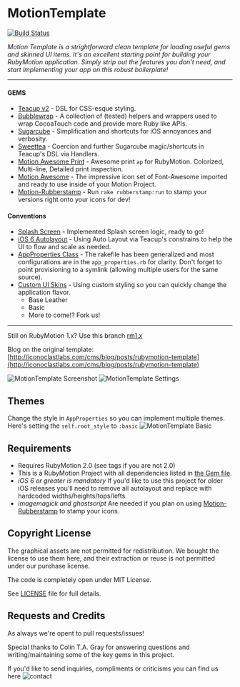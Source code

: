# MotionTemplate #

[![Build Status](https://api.travis-ci.org/IconoclastLabs/MotionTemplate.png)](https://travis-ci.org/IconoclastLabs/MotionTemplate)

*Motion Template is a strightforward clean template for loading useful gems and skinned UI items.  It's an excellent starting point for building
your RubyMotion application.  Simply strip out the features you don't need, and start implementing your app on this robust boilerplate!*

________________________

#### GEMS ####
* [Teacup v2](https://github.com/rubymotion/teacup) - DSL for CSS-esque styling.
* [Bubblewrap](https://github.com/rubymotion/BubbleWrap) - A collection of (tested) helpers and wrappers used to wrap CocoaTouch code and provide more Ruby like APIs.
* [Sugarcube](https://github.com/rubymotion/sugarcube) - Simplification and shortcuts for iOS annoyances and verbosity.
* [Sweettea](https://github.com/colinta/sweettea) - Coercion and further Sugarcube magic/shortcuts in Teacup's DSL via Handlers.
* [Motion Awesome Print](https://github.com/michaeldv/awesome_print_motion) - Awesome print `ap` for RubyMotion.  Colorized, Multi-line, Detailed print inspection.
* [Motion Awesome](https://github.com/derailed/motion-awesome) - The impressive icon set of Font-Awesome imported and ready to use inside of your Motion Project.
* [Motion-Rubberstamp](https://github.com/IconoclastLabs/motion-rubberstamp) - Run `rake rubberstamp:run` to stamp your versions right onto your icons for dev!

#### Conventions ####
* [Splash Screen](https://github.com/IconoclastLabs/SplashMotion) - Implemented Splash screen logic, ready to go!
* [iOS 6 Autolayout](http://developer.apple.com/library/ios/#recipes/xcode_help-interface_builder/articles/UnderstandingAutolayout.html) - Using Auto Layout via Teacup's constrains to help the UI to flow and scale as needed.
* [AppProperties Class](http://rubysource.com/rubymotion-workflow-customizations/) - The rakefile has been generalized and most configurations are in the `app_properties.rb` for clarity.  Don't forget to point provisioning to a symlink (allowing multiple users for the same source).
* [Custom UI Skins](http://graphicriver.net/item/ui-pack-for-ios-by-rebirthpixel/2577167?WT.ac=search_thumb&WT.seg_1=search_thumb&WT.z_author=rebirthpixel) - Using custom styling so you can quickly change the application flavor.
  * Base Leather
  * Basic
  * More to come!?  Fork us!

________________________

Still on RubyMotion 1.x? Use this branch [rm1.x](https://github.com/IconoclastLabs/MotionTemplate/tree/rm1.x)

Blog on the original template: [http://iconoclastlabs.com/cms/blog/posts/rubymotion-template](http://iconoclastlabs.com/cms/blog/posts/rubymotion-template)

![MotionTemplate Screenshot](http://i.imgur.com/dciswLo.png "MotionTemplate")
![MotionTemplate Settings](http://i.imgur.com/udLvcgu.png "MotionTemplateSettings")

## Themes ##
Change the style in `AppProperties` so you can implement multiple themes.  Here's setting the `self.root_style` to `:basic` 
![MotionTemplate Basic](http://i.imgur.com/ZsRKqLW.png "MotionTemplateBasic")

## Requirements ##

* Requires RubyMotion 2.0 (see tags if you are not 2.0)
* This is a RubyMotion Project with all dependencies listed in [the Gem file](https://github.com/IconoclastLabs/MotionTemplate/blob/master/Gemfile).
* *iOS 6 or greater is mandatory* If you'd like to use this project for older iOS releases you'll need to remove all autolayout and replace with hardcoded widths/heights/tops/lefts.
* *imagemagick and ghostscript* Are needed if you plan on using [Motion-Rubberstamp](https://github.com/IconoclastLabs/motion-rubberstamp) to stamp your icons.

## Copyright License ##

The graphical assets are not permitted for redistribution.  We bought
the license to use them here, and their extraction or reuse is not permitted
under our purchase license.

The code is completely open under MIT License.

See [LICENSE](https://github.com/IconoclastLabs/MotionTemplate/blob/master/LICENSE) file for full details.

## Requests and Credits ##
As always we're opent to pull requests/issues!

Special thanks to Colin T.A. Gray for answering questions and writing/maintaining some of the key gems in this project.

If you'd like to send inquiries, compliments or criticisms you can find us here
![contact](https://s3.amazonaws.com/iconoclastweb/email_pic.png)
